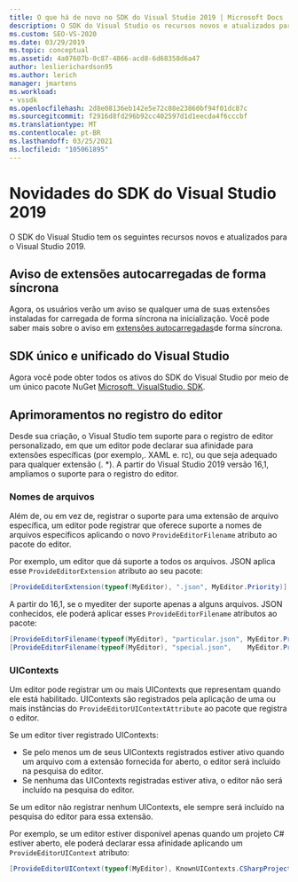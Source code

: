 ```yaml
---
title: O que há de novo no SDK do Visual Studio 2019 | Microsoft Docs
description: O SDK do Visual Studio os recursos novos e atualizados para o Visual Studio 2019, incluindo aprimoramentos de registro do editor.
ms.custom: SEO-VS-2020
ms.date: 03/29/2019
ms.topic: conceptual
ms.assetid: 4a07607b-0c87-4866-acd8-6d68358d6a47
author: leslierichardson95
ms.author: lerich
manager: jmartens
ms.workload:
- vssdk
ms.openlocfilehash: 2d8e08136eb142e5e72c08e23860bf94f01dc87c
ms.sourcegitcommit: f2916d8fd296b92cc402597d1d1eecda4f6cccbf
ms.translationtype: MT
ms.contentlocale: pt-BR
ms.lasthandoff: 03/25/2021
ms.locfileid: "105061895"
---
```

# <a name="whats-new-in-the-visual-studio-2019-sdk"></a>Novidades do SDK do Visual Studio 2019

O SDK do Visual Studio tem os seguintes recursos novos e atualizados para o Visual Studio 2019.

## <a name="synchronously-autoloaded-extensions-warning"></a>Aviso de extensões autocarregadas de forma síncrona

Agora, os usuários verão um aviso se qualquer uma de suas extensões instaladas for carregada de forma síncrona na inicialização. Você pode saber mais sobre o aviso em [extensões autocarregadas](synchronously-autoloaded-extensions.md)de forma síncrona.

## <a name="single-unified-visual-studio-sdk"></a>SDK único e unificado do Visual Studio

Agora você pode obter todos os ativos do SDK do Visual Studio por meio de um único pacote NuGet [Microsoft. VisualStudio. SDK](https://www.nuget.org/packages/microsoft.visualstudio.sdk).

## <a name="editor-registration-enhancements"></a>Aprimoramentos no registro do editor

Desde sua criação, o Visual Studio tem suporte para o registro de editor personalizado, em que um editor pode declarar sua afinidade para extensões específicas (por exemplo,. XAML e. rc), ou que seja adequado para qualquer extensão (. *). A partir do Visual Studio 2019 versão 16,1, ampliamos o suporte para o registro do editor.

### <a name="filenames"></a>Nomes de arquivos

Além de, ou em vez de, registrar o suporte para uma extensão de arquivo específica, um editor pode registrar que oferece suporte a nomes de arquivos específicos aplicando o novo `ProvideEditorFilename` atributo ao pacote do editor.

Por exemplo, um editor que dá suporte a todos os arquivos. JSON aplica esse `ProvideEditorExtension` atributo ao seu pacote:

```cs
[ProvideEditorExtension(typeof(MyEditor), ".json", MyEditor.Priority)]
```

A partir do 16,1, se o myediter der suporte apenas a alguns arquivos. JSON conhecidos, ele poderá aplicar esses `ProvideEditorFilename` atributos ao pacote:

```cs
[ProvideEditorFilename(typeof(MyEditor), "particular.json", MyEditor.Priority)]
[ProvideEditorFilename(typeof(MyEditor), "special.json",    MyEditor.Priority)]
```

### <a name="uicontexts"></a>UIContexts

Um editor pode registrar um ou mais UIContexts que representam quando ele está habilitado. UIContexts são registrados pela aplicação de uma ou mais instâncias do `ProvideEditorUIContextAttribute` ao pacote que registra o editor.

Se um editor tiver registrado UIContexts:

- Se pelo menos um de seus UIContexts registrados estiver ativo quando um arquivo com a extensão fornecida for aberto, o editor será incluído na pesquisa do editor.
- Se nenhuma das UIContexts registradas estiver ativa, o editor não será incluído na pesquisa do editor.

Se um editor não registrar nenhum UIContexts, ele sempre será incluído na pesquisa do editor para essa extensão.

Por exemplo, se um editor estiver disponível apenas quando um projeto C# estiver aberto, ele poderá declarar essa afinidade aplicando um `ProvideEditorUIContext` atributo:

```cs
[ProvideEditorUIContext(typeof(MyEditor), KnownUIContexts.CSharpProjectContext)]
```
